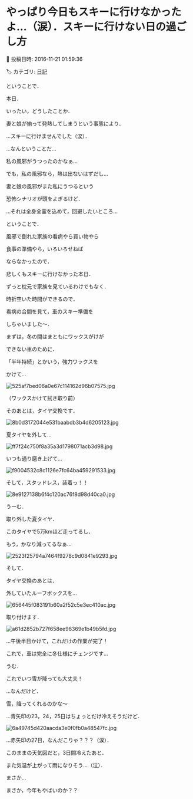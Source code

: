 # やっぱり今日もスキーに行けなかったよ…（涙）．スキーに行けない日の過ごし方

📅 投稿日時: 2016-11-21 01:59:36

🏷️ カテゴリ: [日記](cc4b5682fb7b8b144980957a978653fb0.md)

ということで．


本日．


いったい，どうしたことか．


妻と娘が揃って発熱してしまうという事態により．


…スキーに行けませんでした（涙）．





…なんということだ…


私の風邪がうつったのかなぁ…


でも，私の風邪なら，熱は出ないはずだし…


妻と娘の風邪がまた私にうつるという


恐怖シナリオが頭をよぎるけど．


…それは全身全霊を込めて，回避したいところ…





ということで．


風邪で倒れた家族の看病やら買い物やら


食事の準備やら，いろいろせねば


ならなかったので．


悲しくもスキーに行けなかった本日．





ずっと枕元で家族を見ているわけでもなく．


時折空いた時間ができるので．


看病の合間を見て，車のスキー準備を


しちゃいました～．





まずは，冬の間はまともにワックスがけが


できない車のために．


「半年持続」とかいう，強力ワックスを


かけて…




![525af7bed06a0e67c114162d96b07575.jpg](images/525af7bed06a0e67c114162d96b07575.jpg)




（ワックスかけて拭き取り前）





そのあとは，タイヤ交換です．




![8b0d3172044e531baabdb3b4d6205123.jpg](images/8b0d3172044e531baabdb3b4d6205123.jpg)




夏タイヤを外して…




![ff7f24c750f8a35a3d1798071acb3d98.jpg](images/ff7f24c750f8a35a3d1798071acb3d98.jpg)




いつも通り磨き上げて…




![f9004532c8c1126e7fc64ba459291533.jpg](images/f9004532c8c1126e7fc64ba459291533.jpg)




そして，スタッドレス，装着っ！！




![8e9127138b6f4c120ac76f8d98d40ca0.jpg](images/8e9127138b6f4c120ac76f8d98d40ca0.jpg)




うーむ．


取り外した夏タイヤ．


このタイヤで5万kmほど走ってるし．


もう，かなり減ってるなぁ…




![2523f25794a7464f9278c9d0841e9293.jpg](images/2523f25794a7464f9278c9d0841e9293.jpg)







そして．


タイヤ交換のあとは．


外していたルーフボックスを…




![656445f083191b60a2f52c5e3ec410ac.jpg](images/656445f083191b60a2f52c5e3ec410ac.jpg)




取り付けます．




![a61d2852b727f658ee96369e1b49b5fd.jpg](images/a61d2852b727f658ee96369e1b49b5fd.jpg)







…午後半日かけて，これだけの作業が完了！


これで，車は完全に冬仕様にチェンジです…


うむ．


これでいつ雪が降っても大丈夫！


…なんだけど．


雪，降ってくれるのかな～





…青矢印の23，24，25日はちょっとだけ冷えそうだけど．




![6a49745d420aacda3e0f0fb0a48547fc.jpg](images/6a49745d420aacda3e0f0fb0a48547fc.jpg)




…赤矢印の27日，なんだこりゃ？？？（涙）．


このままの天気図だと，3日間冷えたあと．


また気温が上がって雨になりそう…（泣）．


まさか…


まさか，今年もやばいのか？？
